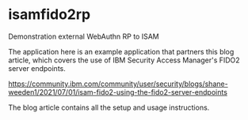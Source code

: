 # isamfido2rp
Demonstration external WebAuthn RP to ISAM

The application here is an example application that partners this blog article, which covers the use of IBM Security Access Manager's FIDO2 server endpoints.

https://community.ibm.com/community/user/security/blogs/shane-weeden1/2021/07/01/isam-fido2-using-the-fido2-server-endpoints

The blog article contains all the setup and usage instructions.
